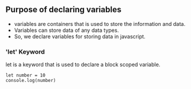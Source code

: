 ## Purpose of declaring variables
- variables are containers that is used to store the information and data.
- Variables can store data of any data types.
- So, we declare variables for storing data in javascript.

### 'let' Keyword
let is a keyword that is used to declare a block scoped variable. 

```
let number = 10
console.log(number)
```